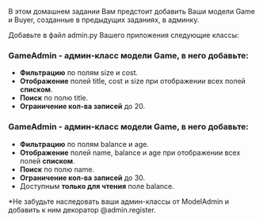 В этом домашнем задании Вам предстоит добавить Ваши модели Game и Buyer,
созданные в предыдущих заданиях, в админку.

Добавьте в файл admin.py Вашего приложения следующие классы:

### GameAdmin - админ-класс модели Game, в него добавьте:

- **Фильтрацию** по полям size и cost.
- **Отображение** полей title, cost и size при отображении всех полей **списком**.
- **Поиск** по полю title.
- **Ограничение кол-ва записей** до 20.


### GameAdmin - админ-класс модели Game, в него добавьте:

- **Фильтрацию** по полям balance и age.
- **Отображение** полей name, balance и age при отображении всех полей **списком**.
- **Поиск** по полю name.
- **Ограничение кол-ва записей** до 30.
- Доступным **только для чтения** поле balance.

*Не забудьте наследовать ваши админ-классы от ModelAdmin и добавить к ним декоратор @admin.register.